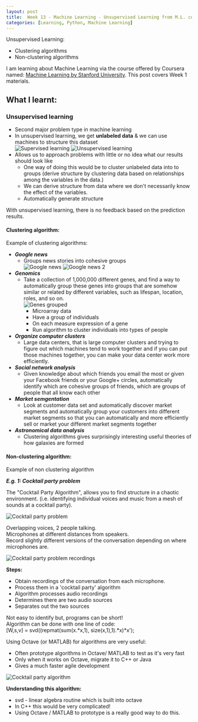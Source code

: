 ```yaml
---
layout: post
title:  Week 13 - Machine Learning - Unsupervised Learning from M.L. course by Stanford Uni (Week 1 Part III)
categories: [Learning, Python, Machine Learning]
---
```


Unsupervised Learning:
- Clustering algorithms
- Non-clustering algorithms

I am learning about Machine Learning via the course offered by Coursera named: [Machine Learning by Stanford University](https://www.coursera.org/learn/machine-learning). This post covers Week 1 materials.  

## What I learnt:  

### Unsupervised learning  

- Second major problem type in machine learning
- In unsupervised learning, we get **unlabeled data** & we can use machines to structure this dataset  
![Supervised learning](https://github.com/liawbeile/liawbeile.github.io/blob/master/images/ML-coursera-6.jpg?raw=true "Supervised learning") ![Unsupervised learning](https://github.com/liawbeile/liawbeile.github.io/blob/master/images/ML-coursera-7.jpg?raw=true "Unsupervised learning") 
- Allows us to approach problems with little or no idea what our results should look like  
    - One way of doing this would be to cluster unlabeled data into to groups (derive structure by clustering data based on relationships among the variables in the data.)
    - We can derive structure from data where we don't necessarily know the effect of the variables.
    - Automatically generate structure
    

With unsupervised learning, there is no feedback based on the prediction results.

#### Clustering algorithm:  
Example of clustering algorithms:  
- ***Google news***
    - Groups news stories into cohesive groups  
    ![Google news](https://github.com/liawbeile/liawbeile.github.io/blob/master/images/ML-coursera-8.jpg?raw=true "Google news") ![Google news 2](https://github.com/liawbeile/liawbeile.github.io/blob/master/images/ML-coursera-9.jpg?raw=true "Google news 2") 
- ***Genomics***
    - Take a collection of 1,000,000 different genes, and find a way to automatically group these genes into groups that are somehow similar or related by different variables, such as lifespan, location, roles, and so on.  
    ![Genes grouped](https://github.com/liawbeile/liawbeile.github.io/blob/master/images/ML-coursera-10.jpg?raw=true "Genes grouped") 
        - Microarray data
        - Have a group of individuals
        - On each measure expression of a gene 
        - Run algorithm to cluster individuals into types of people
- ***Organize computer clusters***
    - Large data centers, that is large computer clusters and trying to figure out which machines tend to work together and if you can put those machines together, you can make your data center work more efficiently.
- ***Social network analysis***
    - Given knowledge about which friends you email the most or given your Facebook friends or your Google+ circles, automatically identify which are cohesive groups of friends, which are groups of people that all know each other  
- ***Market semgentation***
    - Look at customer data set and automatically discover market segments and automatically group your customers into different market segments so that you can automatically and more efficiently sell or market your different market segments together
- ***Astronomical data analysis***
    - Clustering algorithms gives surprisingly interesting useful theories of how galaxies are formed 


#### Non-clustering algorithm:  
Example of non clustering algorithm  

***E.g. 1: Cocktail party problem***  

The "Cocktail Party Algorithm", allows you to find structure in a chaotic environment. (i.e. identifying individual voices and music from a mesh of sounds at a cocktail party).  

![Cocktail party problem](https://github.com/liawbeile/liawbeile.github.io/blob/master/images/ML-coursera-11.jpg?raw=true "Cocktail party problem") 

Overlapping voices, 2 people talking.  
Microphones at different distances from speakers.  
Record slightly different versions of the conversation depending on where microphones are.  

![Cocktail party problem recordings](https://github.com/liawbeile/liawbeile.github.io/blob/master/images/ML-coursera-12.jpg?raw=true "Cocktail party problem recordings") 

**Steps:**  
- Obtain recordings of the conversation from each microphone.  
- Process them in a 'cocktail party' algorithm
- Algorithm processes audio recordings
- Determines there are two audio sources
- Separates out the two sources  

Not easy to identify but, programs can be short!  
Algorithm can be done with one line of code:  
[W,s,v] = svd((repmat(sum(x.*x,1), size(x,1),1).*x)*x');  

Using Octave (or MATLAB) for algorithms are very useful:  
- Often prototype algorithms in Octave/ MATLAB to test as it's very fast
- Only when it works on Octave, migrate it to C++ or Java
- Gives a much faster agile development  

![Cocktail party algorithm](https://github.com/liawbeile/liawbeile.github.io/blob/master/images/ML-coursera-13.jpg?raw=true "Cocktail party algorithm") 

**Understanding this algorithm:**  
- svd - linear algebra routine which is built into octave  
- In C++ this would be very complicated!  
- Using Octave / MATLAB to prototype is a really good way to do this.  